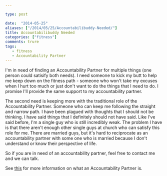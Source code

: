```yaml
---

type: post

date:  "2014-05-25"
aliases: ["/2014/05/25/Accountabilibuddy-Needed/"]
title: Accountabilibuddy Needed
categories: ["fitness"]
comments: trure
tags:
   - fitness
   - Accountability Partner
---
```

I'm in need of finding an Accountability Partner for multiple things (one person could satisify both needs).  I need someone to kick my butt to help me keep down on the fitness path - someone who won't take my excuses when I hurt too much or just don't want to do the things that I need to do.  I promise I'll provide the same support to my accountability partner.

The second need is keeping more with the traditional role of the Accountability Partner.  Someone who can keep me following the straight and narrow path.  I have been plagued with thoughts that I should not be thinking.  I have said things that I definitely should not have said.  Like I've said before, I'm a single guy who is still incredibly weak.  The problem I have is that there aren't enough other single guys at church who can satisfy this role for me.  There are married guys, but it's hard to reciprocate as an accountability partner with some one who is married because I don't understand or know their perspective of life.

So if you are in need of an accountability partner, feel free to contact me and we can talk.

See [this][] for more information on what an Accountability Partner is.

   [this]:http://jeffreyrandow.org/accountability-public/
